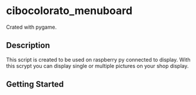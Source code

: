 # cibocolorato_menuboard

Crated with pygame.

## Description
 This script is created to be used on raspberry py connected to display. With this scrypt you can display single or multiple pictures on your shop display.
 
 
## Getting Started
